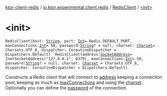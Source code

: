 [ktor-client-redis](../../index.md) / [io.ktor.experimental.client.redis](../index.md) / [RedisClient](index.md) / [&lt;init&gt;](./-init-.md)

# &lt;init&gt;

`RedisClient(host: `[`String`](https://kotlinlang.org/api/latest/jvm/stdlib/kotlin/-string/index.html)`, port: `[`Int`](https://kotlinlang.org/api/latest/jvm/stdlib/kotlin/-int/index.html)` = Redis.DEFAULT_PORT, maxConnections: `[`Int`](https://kotlinlang.org/api/latest/jvm/stdlib/kotlin/-int/index.html)` = 50, password: `[`String`](https://kotlinlang.org/api/latest/jvm/stdlib/kotlin/-string/index.html)`? = null, charset: `[`Charset`](http://docs.oracle.com/javase/6/docs/api/java/nio/charset/Charset.html)` = Charsets.UTF_8, dispatcher: CoroutineDispatcher = Dispatchers.Default)``RedisClient(address: `[`SocketAddress`](http://docs.oracle.com/javase/6/docs/api/java/net/SocketAddress.html)` = InetSocketAddress("127.0.0.1", 6379), maxConnections: `[`Int`](https://kotlinlang.org/api/latest/jvm/stdlib/kotlin/-int/index.html)` = 50, password: `[`String`](https://kotlinlang.org/api/latest/jvm/stdlib/kotlin/-string/index.html)`? = null, charset: `[`Charset`](http://docs.oracle.com/javase/6/docs/api/java/nio/charset/Charset.html)` = Charsets.UTF_8, dispatcher: CoroutineDispatcher = Dispatchers.Default)`

Constructs a Redis client that will connect to [address](#) keeping a connection pool,
keeping as much as [maxConnections](#) and using the [charset](charset.md).
Optionally you can define the [password](#) of the connection.

